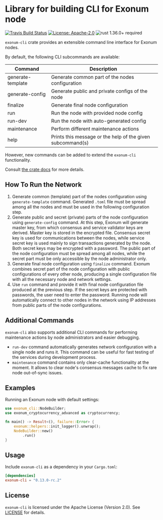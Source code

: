 # Library for building CLI for Exonum node

[![Travis Build Status](https://img.shields.io/travis/exonum/exonum/master.svg?label=Linux%20Build)](https://travis-ci.com/exonum/exonum)
[![License: Apache-2.0](https://img.shields.io/github/license/exonum/exonum.svg)](https://github.com/exonum/exonum/blob/master/LICENSE)
![rust 1.36.0+ required](https://img.shields.io/badge/rust-1.36.0+-blue.svg?label=Required%20Rust)

`exonum-cli` crate provides an extensible command line interface for Exonum
nodes.

By default, the following CLI subcommands are available:

| Command            | Description
| ------------------ | -----------
| generate-template  | Generate common part of the nodes configuration
| generate-config    | Generate public and private configs of the node
| finalize           | Generate final node configuration
| run                | Run the node with provided node config
| run-dev            | Run the node with auto-generated config
| maintenance        | Perform different maintenance actions
| help               | Prints this message or the help of the given subcommand(s)

However, new commands can be added to extend the `exonum-cli` functionality.

Consult [the crate docs](https://docs.rs/exonum-cli) for more details.

## How To Run the Network

1. Generate common (template) part of the nodes configuration using
  `generate-template` command. Generated `.toml` file must be spread
  among all the nodes and must be used in the following configuration step.
2. Generate public and secret (private) parts of the node configuration using
 `generate-config` command. At this step, Exonum will generate master key, from
 which consensus and service validator keys are derived. Master key is stored
 in the encrypted file. Consensus secret key is used for communications between
 the nodes, while service secret key is used mainly to sign transactions
 generated by the node. Both secret keys may be encrypted with a password.
 The public part of the node configuration must be spread among all nodes,
 while the secret part must be only accessible by the node administrator only.
3. Generate final node configuration using `finalize` command. Exonum combines
  secret part of the node configuration with public configurations of every other
  node, producing a single configuration file with all the necessary node and
  network settings.
4. Use `run` command and provide it with final node configuration file produced
  at the previous step. If the secret keys are protected with passwords, the
  user need to enter the password. Running node will automatically connect to
  other nodes in the network using IP addresses from public parts of the node
  configurations.

## Additional Commands

`exonum-cli` also supports additional CLI commands for performing maintenance
actions by node administrators and easier debugging.

- `run-dev` command automatically generates network configuration with a single
  node and runs it. This command can be useful for fast testing of the services
  during development process.
- `maintenance` command contains only clear-cache functionality at the moment.
  It allows to clear node's consensus messages cache to fix rare node
  out-of-sync issues.

## Examples

Running an Exonum node with default settings:

```rust
use exonum_cli::NodeBuilder;
use exonum_cryptocurrency_advanced as cryptocurrency;

fn main() -> Result<(), failure::Error> {
    exonum::helpers::init_logger().unwrap();
    NodeBuilder::new()
        .run()
}
```

## Usage

Include `exonum-cli` as a dependency in your `Cargo.toml`:

```toml
[dependencies]
exonum-cli = "0.13.0-rc.2"
```

## License

`exonum-cli` is licensed under the Apache License (Version 2.0).
See [LICENSE](LICENSE) for details.

